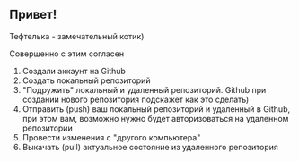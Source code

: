 ## Привет!

Тефтелька - замечательный котик)

Совершенно с этим согласен

1. Создали аккаунт на Github
2. Создать локальный репозиторий
3. "Подружить" локальный и удаленный репозиторий. Github при создании нового репозитория подскажет как это сделать)
4. Отправить (push) ваш локальный репозиторий и удаленный в Github, при этом вам, возможно нужно будет авторизоваться на удаленном репозитории
5. Провести изменения с "другого компьютера"
6. Выкачать (pull) актуальное состояние из удаленного репозитория  